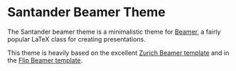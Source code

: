 # Santander Beamer Theme

The Santander beamer theme is a minimalistic theme for
[Beamer](https://bitbucket.org/rivanvx/beamer/wiki/Home), a fairly popular LaTeX
class for creating presentations.

This theme is heavily based on the excellent
[Zurich Beamer template](https://github.com/ppletscher/beamerthemezurich/) and in the
[Flip Beamer template](http://www.lepp.cornell.edu/~pt267/files/code/FlipBeamerTemplate.pdf).

